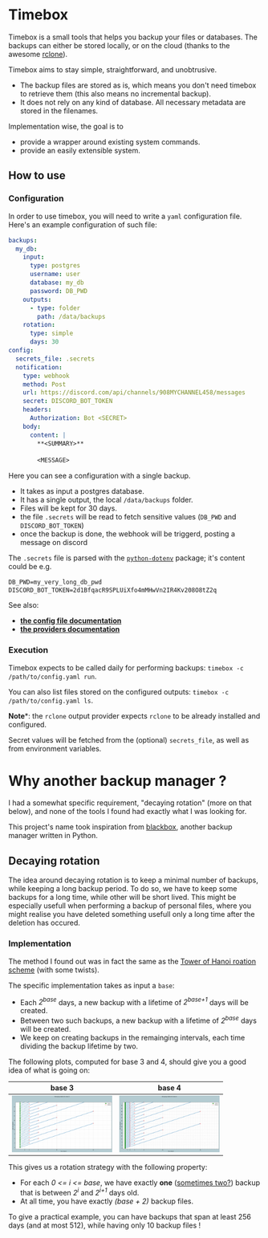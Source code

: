 # Timebox

Timebox is a small tools that helps you backup your files or databases. The backups can either be stored locally, or on the cloud (thanks to the awesome [rclone](https://rclone.org/)).

Timebox aims to stay simple, straightforward, and unobtrusive. 
 - The backup files are stored as is, which means you don't need timebox to retrieve them (this also means no incremental backup).
 - It does not rely on any kind of database. All necessary metadata are stored in the filenames.

Implementation wise, the goal is to 
 - provide a wrapper around existing system commands.
 - provide an easily extensible system.
 
## How to use

### Configuration

In order to use timebox, you will need to write a `yaml` configuration file. Here's an example configuration of such file:

```yaml
backups:
  my_db:
    input:
      type: postgres
      username: user
      database: my_db
      password: DB_PWD
    outputs:
      - type: folder
        path: /data/backups
    rotation:
      type: simple
      days: 30
config:
  secrets_file: .secrets
  notification:
    type: webhook
    method: Post
    url: https://discord.com/api/channels/908MYCHANNEL458/messages
    secret: DISCORD_BOT_TOKEN
    headers:
      Authorization: Bot <SECRET>
    body:
      content: |
        **<SUMMARY>**

        <MESSAGE>
```

Here you can see a configuration with a single backup. 
 - It takes as input a postgres database.
 - It has a single output, the local `/data/backups` folder.
 - Files will be kept for 30 days.
 - the file `.secrets` will be read to fetch sensitive values (`DB_PWD` and `DISCORD_BOT_TOKEN`)
 - once the backup is done, the webhook will be triggerd, posting a message on discord

The `.secrets` file is parsed with the [`python-dotenv`](https://pypi.org/project/python-dotenv/) package; it's content could be e.g. 
```
DB_PWD=my_very_long_db_pwd
DISCORD_BOT_TOKEN=2d1BfqacR9SPLUiXfo4mMHwVn2IR4Kv208O8tZ2q
```

See also:
- **[the config file documentation](/docs/main.md)**
- **[the providers documentation](/docs/providers.md)**

### Execution

Timebox expects to be called daily for performing backups: `timebox -c /path/to/config.yaml run`.

You can also list files stored on the configured outputs:  `timebox -c /path/to/config.yaml ls`.

**Note***: the `rclone` output provider expects `rclone` to be already installed and configured.

Secret values will be fetched from the (optional) `secrets_file`, as well as from environment variables.

# Why another backup manager ?

I had a somewhat specific requirement, "decaying rotation" (more on that below), and none of the tools I found had exactly what I was looking for.

This project's name took inspiration from [blackbox](https://github.com/lemonsaurus/blackbox), another backup manager written in Python.


## Decaying rotation

The idea around decaying rotation is to keep a minimal number of backups, while keeping a long backup period. To do so, we have to keep some backups for a long time, while other will be short lived. This might be especially usefull when performing a backup of personal files, where you might realise you have deleted something usefull only a long time after the deletion has occured.

### Implementation

The method I found out was in fact the same as the [Tower of Hanoi roation scheme](https://en.wikipedia.org/wiki/Backup_rotation_scheme#Tower_of_Hanoi) (with some twists).

The specific implementation takes as input a `base`:

 - Each *2<sup>base</sup>* days, a new backup with a lifetime of *2<sup>base+1</sup>* days will be created.
 - Between two such backups, a new backup with a lifetime of *2<sup>base</sup>* days will be created.
 - We keep on creating backups in the remainging intervals, each time dividing the backup lifetime by two.
 
The following plots, computed for base 3 and 4, should give you a good idea of what is going on:

| base 3 | base 4 |
| ------------- |:-------------:|
| <img src="./notebooks/base3.png" alt="decaying backup, base 3" width="200"/> | <img src="./notebooks/base4.png" alt="decaying backup, base 4" width="200"/> |

This gives us a rotation strategy with the following property:
 
- For each *0 <= i <= base*, we have exactly **one** ([sometimes two?](https://xkcd.com/2248/)) backup that is between *2<sup>i</sup>* and *2<sup>i+1</sup>* days old.
- At all time, you have exactly *(base + 2)* backup files.

To give a practical example, you can have backups that span at least 256 days (and at most 512), while having only 10 backup files !
